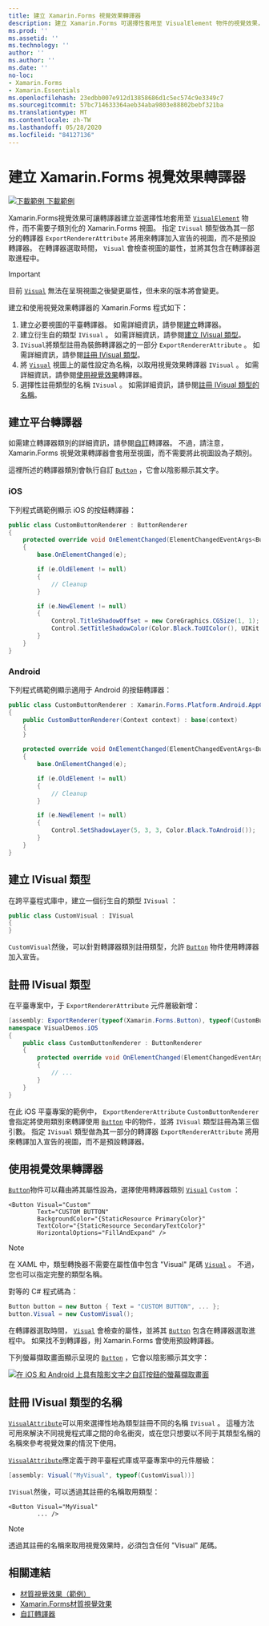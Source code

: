 ```yaml
---
title: 建立 Xamarin.Forms 視覺效果轉譯器
description: 建立 Xamarin.Forms 可選擇性套用至 VisualElement 物件的視覺效果，而不需要子類別化 Xamarin.Forms 視圖。
ms.prod: ''
ms.assetid: ''
ms.technology: ''
author: ''
ms.author: ''
ms.date: ''
no-loc:
- Xamarin.Forms
- Xamarin.Essentials
ms.openlocfilehash: 23edbb007e912d13858686d1c5ec574c9e3349c7
ms.sourcegitcommit: 57bc714633364aeb34aba9803e88802bebf321ba
ms.translationtype: MT
ms.contentlocale: zh-TW
ms.lasthandoff: 05/28/2020
ms.locfileid: "84127136"
---
```

# <a name="create-a-xamarinforms-visual-renderer"></a>建立 Xamarin.Forms 視覺效果轉譯器

[![下載範例 ](~/media/shared/download.png) 下載範例](https://docs.microsoft.com/samples/xamarin/xamarin-forms-samples/userinterface-visualdemos)

Xamarin.Forms視覺效果可讓轉譯器建立並選擇性地套用至 [`VisualElement`](xref:Xamarin.Forms.VisualElement) 物件，而不需要子類別化的 Xamarin.Forms 視圖。 指定 `IVisual` 類型做為其一部分的轉譯器 `ExportRendererAttribute` 將用來轉譯加入宣告的視圖，而不是預設轉譯器。 在轉譯器選取時間， `Visual` 會檢查視圖的屬性，並將其包含在轉譯器選取進程中。

> [!IMPORTANT]
> 目前 [`Visual`](xref:Xamarin.Forms.VisualElement.Visual) 無法在呈現視圖之後變更屬性，但未來的版本將會變更。

建立和使用視覺效果轉譯器的 Xamarin.Forms 程式如下：

1. 建立必要視圖的平臺轉譯器。 如需詳細資訊，請參閱[建立](#create-platform-renderers)轉譯器。
1. 建立衍生自的類型 `IVisual` 。 如需詳細資訊，請參閱[建立 IVisual 類型](#create-an-ivisual-type)。
1. `IVisual`將類型註冊為裝飾轉譯器之的一部分 `ExportRendererAttribute` 。 如需詳細資訊，請參閱[註冊 IVisual 類型](#register-the-ivisual-type)。
1. 將 [`Visual`](xref:Xamarin.Forms.VisualElement.Visual) 視圖上的屬性設定為名稱，以取用視覺效果轉譯器 `IVisual` 。 如需詳細資訊，請參閱[使用視覺效果](#consume-the-visual-renderer)轉譯器。
1. 選擇性註冊類型的名稱 `IVisual` 。 如需詳細資訊，請參閱[註冊 IVisual 類型的名稱](#register-a-name-for-the-ivisual-type)。

## <a name="create-platform-renderers"></a>建立平台轉譯器

如需建立轉譯器類別的詳細資訊，請參閱[自訂](~/xamarin-forms/app-fundamentals/custom-renderer/index.md)轉譯器。 不過，請注意， Xamarin.Forms 視覺效果轉譯器會套用至視圖，而不需要將此視圖設為子類別。

這裡所述的轉譯器類別會執行自訂 [`Button`](xref:Xamarin.Forms.Button) ，它會以陰影顯示其文字。

### <a name="ios"></a>iOS

下列程式碼範例顯示 iOS 的按鈕轉譯器：

```csharp
public class CustomButtonRenderer : ButtonRenderer
{
    protected override void OnElementChanged(ElementChangedEventArgs<Button> e)
    {
        base.OnElementChanged(e);

        if (e.OldElement != null)
        {
            // Cleanup
        }

        if (e.NewElement != null)
        {
            Control.TitleShadowOffset = new CoreGraphics.CGSize(1, 1);
            Control.SetTitleShadowColor(Color.Black.ToUIColor(), UIKit.UIControlState.Normal);
        }
    }
}
```

### <a name="android"></a>Android

下列程式碼範例顯示適用于 Android 的按鈕轉譯器：

```csharp
public class CustomButtonRenderer : Xamarin.Forms.Platform.Android.AppCompat.ButtonRenderer
{
    public CustomButtonRenderer(Context context) : base(context)
    {
    }

    protected override void OnElementChanged(ElementChangedEventArgs<Button> e)
    {
        base.OnElementChanged(e);

        if (e.OldElement != null)
        {
            // Cleanup
        }

        if (e.NewElement != null)
        {
            Control.SetShadowLayer(5, 3, 3, Color.Black.ToAndroid());
        }
    }
}
```

## <a name="create-an-ivisual-type"></a>建立 IVisual 類型

在跨平臺程式庫中，建立一個衍生自的類型 `IVisual` ：

```csharp
public class CustomVisual : IVisual
{
}
```

`CustomVisual`然後，可以針對轉譯器類別註冊類型，允許 [`Button`](xref:Xamarin.Forms.Button) 物件使用轉譯器加入宣告。

## <a name="register-the-ivisual-type"></a>註冊 IVisual 類型

在平臺專案中，于 `ExportRendererAttribute` 元件層級新增：

```csharp
[assembly: ExportRenderer(typeof(Xamarin.Forms.Button), typeof(CustomButtonRenderer), new[] { typeof(CustomVisual) })]
namespace VisualDemos.iOS
{
    public class CustomButtonRenderer : ButtonRenderer
    {
        protected override void OnElementChanged(ElementChangedEventArgs<Button> e)
        {
            // ...
        }
    }
}
```

在此 iOS 平臺專案的範例中， `ExportRendererAttribute` `CustomButtonRenderer` 會指定將使用類別來轉譯使用 [`Button`](xref:Xamarin.Forms.Button) 中的物件，並將 `IVisual` 類型註冊為第三個引數。 指定 `IVisual` 類型做為其一部分的轉譯器 `ExportRendererAttribute` 將用來轉譯加入宣告的視圖，而不是預設轉譯器。

## <a name="consume-the-visual-renderer"></a>使用視覺效果轉譯器

[`Button`](xref:Xamarin.Forms.Button)物件可以藉由將其屬性設為，選擇使用轉譯器類別 [`Visual`](xref:Xamarin.Forms.VisualElement.Visual) `Custom` ：

```xaml
<Button Visual="Custom"
        Text="CUSTOM BUTTON"
        BackgroundColor="{StaticResource PrimaryColor}"
        TextColor="{StaticResource SecondaryTextColor}"
        HorizontalOptions="FillAndExpand" />
```

> [!NOTE]
> 在 XAML 中，類型轉換器不需要在屬性值中包含 "Visual" 尾碼 [`Visual`](xref:Xamarin.Forms.VisualElement.Visual) 。 不過，您也可以指定完整的類型名稱。

對等的 C# 程式碼為：

```csharp
Button button = new Button { Text = "CUSTOM BUTTON", ... };
button.Visual = new CustomVisual();
```

在轉譯器選取時間， [`Visual`](xref:Xamarin.Forms.VisualElement.Visual) 會檢查的屬性，並將其 [`Button`](xref:Xamarin.Forms.Button) 包含在轉譯器選取進程中。 如果找不到轉譯器，則 Xamarin.Forms 會使用預設轉譯器。

下列螢幕擷取畫面顯示呈現的 [`Button`](xref:Xamarin.Forms.Button) ，它會以陰影顯示其文字：

[![在 iOS 和 Android 上具有陰影文字之自訂按鈕的螢幕擷取畫面](material-visual-images/custom-button.png "具有陰影文字的按鈕")](material-visual-images/custom-button-large.png#lightbox)

## <a name="register-a-name-for-the-ivisual-type"></a>註冊 IVisual 類型的名稱

[`VisualAttribute`](xref:Xamarin.Forms.VisualAttribute)可以用來選擇性地為類型註冊不同的名稱 `IVisual` 。 這種方法可用來解決不同視覺程式庫之間的命名衝突，或在您只想要以不同于其類型名稱的名稱來參考視覺效果的情況下使用。

[`VisualAttribute`](xref:Xamarin.Forms.VisualAttribute)應定義于跨平臺程式庫或平臺專案中的元件層級：

```csharp
[assembly: Visual("MyVisual", typeof(CustomVisual))]
```

`IVisual`然後，可以透過其註冊的名稱取用類型：

```xaml
<Button Visual="MyVisual"
        ... />
```

> [!NOTE]
> 透過其註冊的名稱來取用視覺效果時，必須包含任何 "Visual" 尾碼。

## <a name="related-links"></a>相關連結

- [材質視覺效果（範例）](https://docs.microsoft.com/samples/xamarin/xamarin-forms-samples/userinterface-visualdemos)
- [Xamarin.Forms材質視覺效果](material-visual.md)
- [自訂轉譯器](~/xamarin-forms/app-fundamentals/custom-renderer/index.md)
